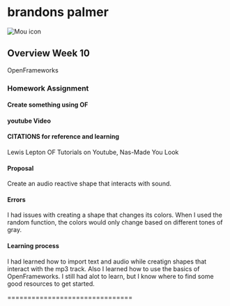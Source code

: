 # brandons palmer

![Mou icon](http://25.io/mou/Mou_128.png)

## Overview Week 10
OpenFrameworks

### Homework Assignment

#### Create something using OF 

#### youtube Video



#### CITATIONS for reference and learning

Lewis Lepton OF Tutorials on Youtube, Nas-Made You Look

#### Proposal
Create an audio reactive shape that interacts with sound. 

#### Errors
I had issues with creating a shape that changes its colors. When I used the random function, the colors would only change based on different tones of gray.  

#### Learning process
I had learned how to import text and audio while creatign shapes that interact with the mp3 track. Also I learned how to use the basics of OpenFrameworks. I still had alot to learn, but I know where to find some good resources to get started.  

===============================

